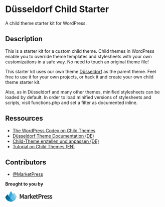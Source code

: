 # Düsseldorf Child Starter

A child theme starter kit for WordPress.

## Description
This is a starter kit for a custom child theme. Child themes in WordPress enable you to override theme templates and stylesheets with your own customizations in a safe way. No need to touch an original theme file!

This starter kit uses our own theme [Düsseldorf](https://marketpress.com/shop/themes/duesseldorf/) as the parent theme. Feel free to use it for your own projects, or hack it and create your own child theme starter kit.

Also, as in Düsseldorf and many other themes, minified stylesheets can be loaded by default. In order to load minified versions of stylesheets and scripts, visit functions.php and set a filter as documented inline.

## Ressources

* [The WordPress Codex on Child Themes](http://codex.wordpress.org/Child_Themes)
* [Düsseldorf Theme Documentation (DE)](https://marketpress.de/documentation/theme-duesseldorf/)
* [Child-Theme erstellen und anpassen (DE)](https://marketpress.de/2013/child-theme-erstellen-anpassen/)
* [Tutorial on Child Themes (EN)](http://marketpress.com/2013/creating-customizing-child-themes)

## Contributors

* [@MarketPress](https://github.com/MarketPress)

**Brought to you by**

[![MarketPress.com](/assets/img/mp-logo.png)](http://marketpress.com)
